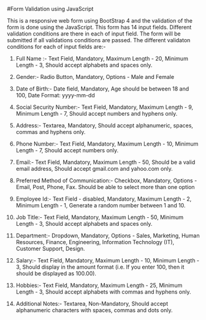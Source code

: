 #Form Validation using JavaScript 

This is a responsive web form using BootStrap 4 and the validation of the form is done using the JavaScript.
This form has 14 input fields. Different validation conditions are there in each of input field. The form will
be submitted if all validations conditions are passed. 
The different validaton conditions for each of input fields are:-

1. Full Name :-
   Text Field, Mandatory,
   Maximum Length - 20,
   Minimum Length - 3,
   Should accept alphabets and spaces only.

2. Gender:-
   Radio Button, Mandatory,
   Options - Male and Female

3. Date of Birth:-
   Date field, Mandatory,
   Age should be between 18 and 100,
   Date Format: yyyy-mm-dd

4. Social Security Number:-
   Text Field, Mandatory,
   Maximum Length - 9,
   Minimum Length - 7,
   Should accept numbers and hyphens only.

5. Address:-
   Textarea, Mandatory,
   Should accept alphanumeric, spaces, commas and hyphens only.

6. Phone Number:-
   Text Field, Mandatory,
   Maximum Length - 10,
   Minimum Length - 7,
   Should accept numbers only.

7. Email:-
   Text Field, Mandatory,
   Maximum Length - 50,
   Should be a valid email address,
   Should accept gmail.com and yahoo.com only.

8. Preferred Method of Communication:-
   Checkbox, Mandatory,
   Options - Email, Post, Phone, Fax.
   Should be able to select more than one option

9. Employee Id:-
   Text Field - disabled, Mandatory,
   Maximum Length - 2,
   Minimum Length - 1,
   Generate a random number between 1 and 10.

10. Job Title:-
    Text Field, Mandatory,
    Maximum Length - 50,
    Minimum Length - 3,
    Should accept alphabets and spaces only.

11. Department:- 
    Dropdown, Mandatory,
    Options - Sales, Marketing, Human Resources, Finance, Engineering, Information Technology (IT), Customer Support, Design.

12. Salary:-
    Text Field, Mandatory,
    Maximum Length - 10,
    Minimum Length - 3,
    Should display in the amount format (i.e. If you enter 100, then it should be displayed as 100.00).

13. Hobbies:-
    Text Field, Mandatory,
    Maximum Length - 25,
    Minimum Length - 3,
    Should accept alphabets with commas and hyphens only.

14. Additional Notes:-
    Textarea, Non-Mandatory,
    Should accept alphanumeric characters with spaces, commas and dots only.



